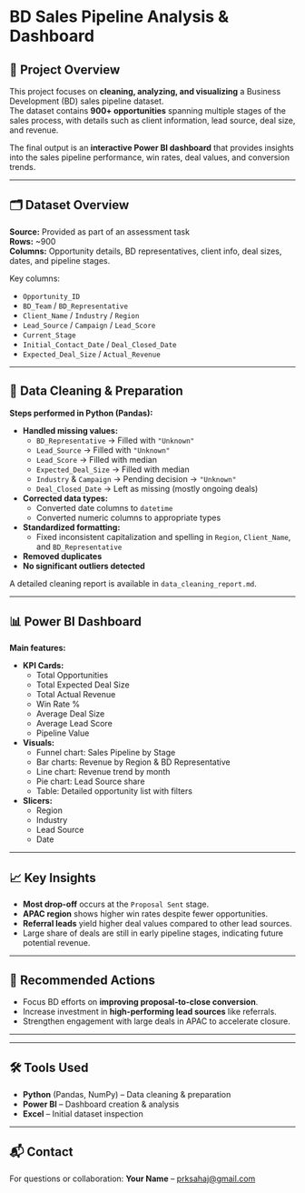 # BD Sales Pipeline Analysis & Dashboard

## 📌 Project Overview
This project focuses on **cleaning, analyzing, and visualizing** a Business Development (BD) sales pipeline dataset.  
The dataset contains **900+ opportunities** spanning multiple stages of the sales process, with details such as client information, lead source, deal size, and revenue.

The final output is an **interactive Power BI dashboard** that provides insights into the sales pipeline performance, win rates, deal values, and conversion trends.

---

## 🗂 Dataset Overview
**Source:** Provided as part of an assessment task  
**Rows:** ~900  
**Columns:** Opportunity details, BD representatives, client info, deal sizes, dates, and pipeline stages.

Key columns:
- `Opportunity_ID`
- `BD_Team` / `BD_Representative`
- `Client_Name` / `Industry` / `Region`
- `Lead_Source` / `Campaign` / `Lead_Score`
- `Current_Stage`
- `Initial_Contact_Date` / `Deal_Closed_Date`
- `Expected_Deal_Size` / `Actual_Revenue`

---

## 🧹 Data Cleaning & Preparation
**Steps performed in Python (Pandas):**
- **Handled missing values:**
  - `BD_Representative` → Filled with `"Unknown"`
  - `Lead_Source` → Filled with `"Unknown"`
  - `Lead_Score` → Filled with median
  - `Expected_Deal_Size` → Filled with median
  - `Industry` & `Campaign` → Pending decision → `"Unknown"`
  - `Deal_Closed_Date` → Left as missing (mostly ongoing deals)
- **Corrected data types:**
  - Converted date columns to `datetime`
  - Converted numeric columns to appropriate types
- **Standardized formatting:**
  - Fixed inconsistent capitalization and spelling in `Region`, `Client_Name`, and `BD_Representative`
- **Removed duplicates**
- **No significant outliers detected**

A detailed cleaning report is available in `data_cleaning_report.md`.

---

## 📊 Power BI Dashboard
**Main features:**
- **KPI Cards:**
  - Total Opportunities
  - Total Expected Deal Size
  - Total Actual Revenue
  - Win Rate %
  - Average Deal Size
  - Average Lead Score
  - Pipeline Value
- **Visuals:**
  - Funnel chart: Sales Pipeline by Stage
  - Bar charts: Revenue by Region & BD Representative
  - Line chart: Revenue trend by month
  - Pie chart: Lead Source share
  - Table: Detailed opportunity list with filters
- **Slicers:**
  - Region
  - Industry
  - Lead Source
  - Date

---

## 📈 Key Insights
- **Most drop-off** occurs at the `Proposal Sent` stage.
- **APAC region** shows higher win rates despite fewer opportunities.
- **Referral leads** yield higher deal values compared to other lead sources.
- Large share of deals are still in early pipeline stages, indicating future potential revenue.

---

## 🚀 Recommended Actions
- Focus BD efforts on **improving proposal-to-close conversion**.
- Increase investment in **high-performing lead sources** like referrals.
- Strengthen engagement with large deals in APAC to accelerate closure.

---

---

## 🛠 Tools Used
- **Python** (Pandas, NumPy) – Data cleaning & preparation
- **Power BI** – Dashboard creation & analysis
- **Excel** – Initial dataset inspection

---

## 📬 Contact
For questions or collaboration:
**Your Name** – prksahaj@gmail.com

